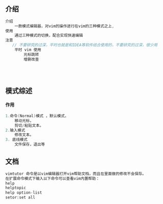 ## 介绍

```java
介绍
	一款模式编辑器，对vim的操作进行在vim的三种模式之上,
使用
	通过三种模式的切换，配合实现快速编辑
注意
   // 不要研究的过深，平时也就是和IDEA等软件结合使用的，不要研究的过深，很少用
    平时 vim 使用
    	光标跳转
    	增删改查
    	
    	
    
```

## 模式综述

#### 作用

```java
1.命令(Normal)模式 ，默认模式，
    移动光标，
    剪切/粘贴文本。
2.输入模式
    修改文本。
3. 底线模式 
    文件保存，退出等
```

## 文档

```java
vimtutor 命令是以vim编辑器打开vim帮助文档，而且在里面做的修改不会保存。
在扩展命令模式下输入以下命令可以查看vim内置帮助：
help
helptopic
help option-list
setor:set all
```

